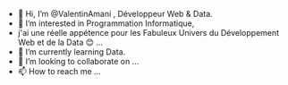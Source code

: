 - 👋 Hi, I’m @ValentinAmani , Développeur Web & Data.
- 👀 I’m interested in Programmation Informatique, 
- j'ai une réelle appétence pour les Fabuleux Univers du Développement Web et de la Data 😊 ...
- 🌱 I’m currently learning Data.
- 💞️ I’m looking to collaborate on ...
- 📫 How to reach me ...

<!---
ValentinAmani/ValentinAmani is a ✨ special ✨ repository because its `README.md` (this file) appears on your GitHub profile.
You can click the Preview link to take a look at your changes.
--->

